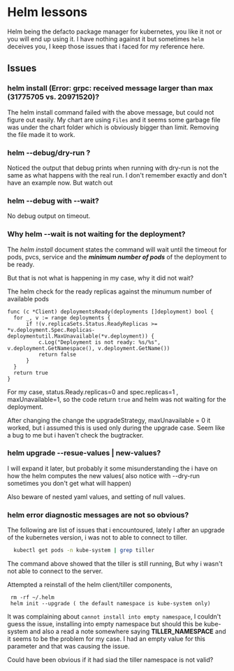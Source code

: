 # Helm lessons
Helm being the defacto package manager for kubernetes, you like it not or you will end up using it. I have nothing against it but sometimes `helm` deceives you, I keep those issues that i faced for my reference here.

## Issues

### helm install (Error: grpc: received message larger than max (31775705 vs. 20971520)?
The helm install command failed with the above message, but could not figure out easily. My chart are using `Files` and
it seems some garbage file was under the chart folder which is obviously bigger than limit. Removing the file made it to
work.

### helm --debug/dry-run ?
Noticed the output that debug prints when running with dry-run is not the same as what happens with the real run. I don't remember exactly and don't have an example now. But watch out

### helm --debug with --wait?
No debug output on timeout.


### Why helm --wait is not waiting for the  deployment?
The *helm install* document states the command will wait until the timeout for pods, pvcs, service and the **_minimum number of pods_** of the deployment to be ready.

 But that is not what is happening in my case, why it did not wait?

The helm check for the ready replicas against the minumum number of
available pods

  ```code
  func (c *Client) deploymentsReady(deployments []deployment) bool {
	for _, v := range deployments {
		if !(v.replicaSets.Status.ReadyReplicas >= *v.deployment.Spec.Replicas-deploymentutil.MaxUnavailable(*v.deployment)) {
			c.Log("Deployment is not ready: %s/%s", v.deployment.GetNamespace(), v.deployment.GetName())
			return false
		}
	}
	return true
}
 ```
For my case, status.Ready.replicas=0 and spec.replicas=1 , maxUnavailable=1, so the code return `true` and helm was not waiting for the deployment.

After changing the change the upgradeStrategy, maxUnavailable = 0 it worked, but i assumed this is used only during the upgrade case. Seem like a bug to me but i haven't check the bugtracker.

### helm upgrade --resue-values | new-values?
I will expand it later, but probably it some misunderstanding the i have on how the helm computes the new values( also notice with --dry-run sometimes you don't get what will happen)

Also beware of nested yaml values, and setting of null values.

### helm error diagnostic messages are not so obvious?

The following are list of issues that i encountoured, lately I after an upgrade of the kubernetes version, i was not to able to connect to tiller.

  ```bash
    kubectl get pods -n kube-system | grep tiller
  ```
   The command above showed that the tiller is still running, But why i wasn't not able to connect to the server.

   Attempted a reinstall of the helm client/tiller components,
   ```
    rm -rf ~/.helm
    helm init --upgrade ( the default namespace is kube-system only)
   ```
  It was complaining about `cannot install into empty namespace`, I couldn't guess the issue, installing into empty namespace but should this be kube-system and also a read a note somewhere saying **TILLER_NAMESPACE** and it seems to be the problem for my case. I had an empty value for this parameter and that was causing the issue.

  Could have been obvious if it had siad the tiller namespace is not valid?
